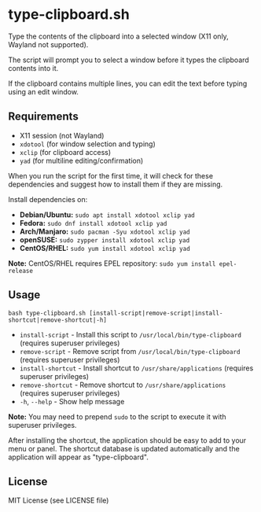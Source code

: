 # type-clipboard.sh

Type the contents of the clipboard into a selected window (X11 only, Wayland not supported).

The script will prompt you to select a window before it types the clipboard contents into it.

If the clipboard contains multiple lines, you can edit the text before typing using an edit window.

## Requirements

- X11 session (not Wayland)
- `xdotool` (for window selection and typing)
- `xclip` (for clipboard access)
- `yad` (for multiline editing/confirmation)

When you run the script for the first time, it will check for these dependencies and suggest how to install them if they are missing.

Install dependencies on:

- **Debian/Ubuntu:** `sudo apt install xdotool xclip yad`
- **Fedora:** `sudo dnf install xdotool xclip yad`
- **Arch/Manjaro:** `sudo pacman -Syu xdotool xclip yad`
- **openSUSE:** `sudo zypper install xdotool xclip yad`
- **CentOS/RHEL:** `sudo yum install xdotool xclip yad` 

**Note:** CentOS/RHEL requires EPEL repository: `sudo yum install epel-release`

## Usage

```
bash type-clipboard.sh [install-script|remove-script|install-shortcut|remove-shortcut|-h]
```

- `install-script`    - Install this script to `/usr/local/bin/type-clipboard` (requires superuser privileges)
- `remove-script`     - Remove script from `/usr/local/bin/type-clipboard` (requires superuser privileges)
- `install-shortcut`  - Install shortcut to `/usr/share/applications` (requires superuser privileges)
- `remove-shortcut`   - Remove shortcut to `/usr/share/applications` (requires superuser privileges)
- `-h`, `--help`      - Show help message

**Note:** You may need to prepend `sudo` to the script to execute it with superuser privileges.

After installing the shortcut, the application should be easy to add to your menu or panel. The shortcut database is updated automatically and the application will appear as "type-clipboard".

## License

MIT License (see LICENSE file)

